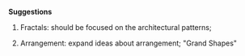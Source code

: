 **Suggestions**

1. Fractals:
	should be focused on the architectural patterns;

2. Arrangement:
	expand ideas about arrangement;
	"Grand Shapes"
